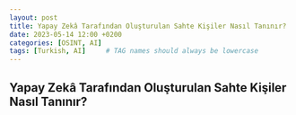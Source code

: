 ```yaml
---
layout: post
title: Yapay Zekâ Tarafından Oluşturulan Sahte Kişiler Nasıl Tanınır?
date: 2023-05-14 12:00 +0200
categories: [OSINT, AI]
tags: [Turkish, AI]     # TAG names should always be lowercase
---
```


## Yapay Zekâ Tarafından Oluşturulan Sahte Kişiler Nasıl Tanınır?

